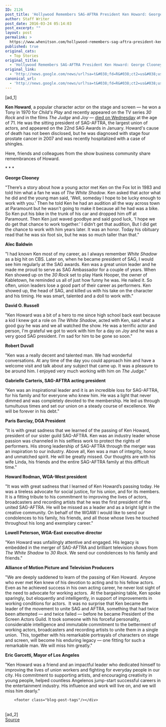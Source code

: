 ```yaml
---
ID: 2126
post_title: 'Hollywood Remembers SAG-AFTRA President Ken Howard: George Clooney, Alec Baldwin React &#8211; Hollywood Reporter'
author: Staff Writer
post_date: 2016-03-24 05:14:03
post_excerpt: ""
layout: post
permalink: >
  https://www.whenitson.com/hollywood-remembers-sag-aftra-president-ken-howard-george-clooney-alec-baldwin-react-hollywood-reporter/
published: true
original_cats:
  - Top Stories
original_title:
  - 'Hollywood Remembers SAG-AFTRA President Ken Howard: George Clooney, Alec Baldwin React - Hollywood Reporter'
original_link:
  - 'http://news.google.com/news/url?sa=t&#038;fd=R&#038;ct2=us&#038;usg=AFQjCNFPFkOGKDdxfy4ODkGZZs4Wy9EpXQ&#038;clid=c3a7d30bb8a4878e06b80cf16b898331&#038;cid=52779068138567&#038;ei=73bzVrCEI-O0wAG9s4G4Ag&#038;url=http://www.hollywoodreporter.com/race/sag-aftra-president-ken-howard-877918'
canonical_url:
  - 'http://news.google.com/news/url?sa=t&#038;fd=R&#038;ct2=us&#038;usg=AFQjCNFPFkOGKDdxfy4ODkGZZs4Wy9EpXQ&#038;clid=c3a7d30bb8a4878e06b80cf16b898331&#038;cid=52779068138567&#038;ei=73bzVrCEI-O0wAG9s4G4Ag&#038;url=http://www.hollywoodreporter.com/race/sag-aftra-president-ken-howard-877918'
---
```

 [ad_1]
<br><div id=""><p><strong>Ken Howard</strong>, a popular character actor on the stage and screen — he won a Tony in 1970 for <em>Child's Play</em> and recently appeared on the TV series <em>30 Rock</em> and in the films <em>The Judge</em> and <em>Joy</em> — <a href="http://www.hollywoodreporter.com/news/ken-howard-dead-white-shadow-851531" target="_blank">died on Wednesday</a> at the age of 71. He was the sitting president of SAG-AFTRA, the largest union of actors, and appeared on the 22nd SAG Awards in January. Howard's cause of death has not been disclosed, but he was diagnosed with stage four prostate cancer in 2007 and was recently hospitalized with a case of shingles.</p>&#13;
<p>Here, friends and colleagues from the show business community share remembrances of Howard.</p>&#13;
<p>* * *</p>&#13;
<p><strong>George Clooney</strong></p>&#13;
<p>"There’s a story about how a young actor met Ken on the Fox lot in 1983 and told him what a fan he was of <em>The White Shadow</em>. Ken asked that actor what he did and the young man said, 'Well, someday I hope to be lucky enough to work with you.' Then he told Ken he had an audition all the way across town at Paramount but he wasn't going to make it because all he had was a bike. So Ken put his bike in the trunk of his car and dropped him off at Paramount. Then Ken just waved goodbye and said good luck, 'I hope we do get that chance to work together.' I didn’t get that audition, But I did get the chance to work with him years later. It was an honor. Today his obituary read that he was six foot six, but he was so much taller than that."</p>&#13;
&#13;
<p><strong>Alec Baldwin</strong></p>&#13;
<p>"I had known Ken most of my career, as I always remember <em>White Shadow</em> as a big hit on CBS. Later on, when he became president of SAG, I would see him regularly at the SAG awards. Ken was a great union leader and he made me proud to serve as SAG Ambassador for a couple of years. When Ken showed up on the <em>30 Rock</em> set to play Hank Hooper, the owner of Kabletown, he reminded us all of just how funny he was. He nailed it. So often, union leaders lose a good part of their career as performers. Ken showed up, the head of SAG, and killed us with his take on the character and his timing. He was smart, talented and a doll to work with."</p>&#13;
<p><strong>David O. Russell</strong></p>&#13;
<p>"Ken Howard was a bit of a hero to me since high school back east because a kid I knew got a role on <em>The White Shadow</em>, acted with Ken, said what a good guy he was and we all watched the show. He was a terrific actor and person, I'm grateful we got to work with him for a day on <em>Joy</em> and he was a very good SAG president. I'm sad for him to be gone so soon."</p>&#13;
<p><strong>Robert Duvall</strong></p>&#13;
<p><span><span style="background-color:rgba(255, 255, 255, 0);">"Ken was a really decent and talented man.</span></span> <span style="background-color:rgba(255, 255, 255, 0);">We had wonderful conversations. At any time of the day you could approach him and have a welcome visit and talk about any subject that came up. It was a pleasure to be around him. </span><span><span style="background-color:rgba(255, 255, 255, 0);">I enjoyed very much working with him on <em>The Judge</em>."</span></span></p>&#13;
<p><strong>Gabrielle Carteris, SAG-AFTRA acting president</strong></p>&#13;
<p>"Ken was an inspirational leader and it is an incredible loss for SAG-AFTRA, for his family and for everyone who knew him. He was a light that never dimmed and was completely devoted to the membership. He led us through tumultuous times and set our union on a steady course of excellence. We will be forever in his debt."</p>&#13;
<p><strong>Paris Barclay, DGA President</strong></p>&#13;
<p>"It is with great sadness that we learned of the passing of Ken Howard, president of our sister guild SAG-AFTRA. Ken was an industry leader whose passion was channeled in his selfless work to protect the rights of performers. His strong leadership of SAG-AFTRA through the merger was an inspiration to our industry. Above all, Ken was a man of integrity, honor and unmatched spirit. He will be greatly missed. Our thoughts are with his wife Linda, his friends and the entire SAG-AFTRA family at this difficult time."</p>&#13;
<p><strong>Howard Rodman, WGA-West president</strong></p>&#13;
<p>"It was with great sadness that I learned of Ken Howard’s passing today. He was a tireless advocate for social justice, for his union, and for its members. It is a fitting tribute to his commitment to improving the lives of actors, broadcasters and recording artists that he was the first president of the united SAG-AFTRA. He will be missed as a leader and as a bright light in the creative community. On behalf of the WGAW I would like to send our condolences to his family, his friends, and all those whose lives he touched throughout his long and exemplary career."</p>&#13;
<p><strong>Lowell Peterson, WGA-East executive director</strong></p>&#13;
<p>"Ken Howard was unfailingly attentive and engaged. His legacy is embedded in the merger of SAG-AFTRA and brilliant television shows from <em>The White Shadow</em> to <em>30 Rock</em>. We send our condolences to his family and friends."</p>&#13;
<p><strong>Alliance of Motion Picture and Television Producers</strong></p>&#13;
<p>"We are deeply saddened to learn of the passing of Ken Howard.  Anyone who ever met Ken knew of his devotion to acting and to his fellow actors.  Even as he achieved success in his own acting career, he never lost sight of the need to advocate for working actors.  At the bargaining table, Ken spoke sparingly, but eloquently and intelligently, in support of improvements in working conditions for actors.  It was no surprise that Ken became the leader of the movement to unite SAG and AFTRA, something that had twice been attempted — and twice failed — before he became President of the Screen Actors Guild. It took someone with his forceful personality, considerable intelligence and immutable commitment to the betterment of working actors, broadcasters and recording artists to unite them in a single union.  This, together with his remarkable portrayals of characters on stage and screen, will become his enduring legacy — one fitting for such a remarkable man. We will miss him greatly."</p>&#13;
<p><strong>Eric Garcetti, Mayor of </strong><strong>Los Angeles  </strong></p>&#13;
<p>"Ken Howard was a friend and an impactful leader who dedicated himself to improving the lives of union workers and fighting for everyday people in our city. His commitment to supporting artists, and encouraging creativity in young people, helped countless Angelenos jump-start successful careers in the entertainment industry. His influence and work will live on, and we will miss him dearly."</p>&#13;
&#13;

        <footer class="blog-post-tags"/></div>
<br>[ad_2]
<br><a href="http://news.google.com/news/url?sa=t&#038;fd=R&#038;ct2=us&#038;usg=AFQjCNFPFkOGKDdxfy4ODkGZZs4Wy9EpXQ&#038;clid=c3a7d30bb8a4878e06b80cf16b898331&#038;cid=52779068138567&#038;ei=73bzVrCEI-O0wAG9s4G4Ag&#038;url=http://www.hollywoodreporter.com/race/sag-aftra-president-ken-howard-877918">Source </a>